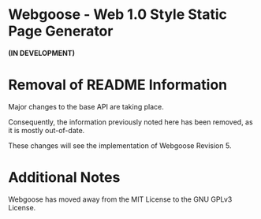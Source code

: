 # Webgoose - Web 1.0 Style Static Page Generator

**(IN DEVELOPMENT)**


# Removal of README Information

Major changes to the base API are taking place.

Consequently, the information previously noted here has been removed, as it is mostly out-of-date.

These changes will see the implementation of Webgoose Revision 5.


# Additional Notes

Webgoose has moved away from the MIT License to the GNU GPLv3 License.
